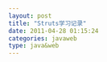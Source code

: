 ```yaml
---
layout: post
title: "Struts学习记录"
date: 2011-04-28 01:15:24
categories: javaweb
type: java&web
---
```



